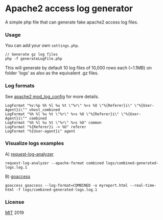 # Apache2 access log generator
A simple php file that can generate fake apache2 access log files.

### Usage
You can add your own `settings.php`.

```
// Generate gz log files
php -f generateLogFile.php
```
This will generate by default 10 log files of 10,000 rows each (~1.1MB) 
on folder 'logs' as also as the equivalent .gz files.

### Log formats

See [apache2 mod_log_config](http://httpd.apache.org/docs/current/mod/mod_log_config.html) for more details.

```
LogFormat "%v:%p %h %l %u %t \"%r\" %>s %O \"%{Referer}i\" \"%{User-Agent}i\"" vhost_combined
LogFormat "%h %l %u %t \"%r\" %>s %O \"%{Referer}i\" \"%{User-Agent}i\"" combined
LogFormat "%h %l %u %t \"%r\" %>s %O" common
LogFormat "%{Referer}i -> %U" referer
LogFormat "%{User-agent}i" agent
```

### Visualize logs examples
A) [request-log-analyzer](https://github.com/wvanbergen/request-log-analyzer) 
 
```
request-log-analyzer --apache-format combined logs/combined-generated-logs.log.1
```

B) [goaccess](https://goaccess.io)

```
goaccess goaccess --log-format=COMBINED -o myreport.html --real-time-html -f logs/combined-generated-logs.log.1
```

### License
[MIT](LICENSE) 2019
